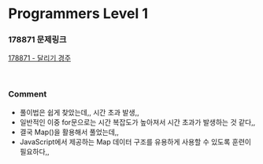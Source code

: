 # Programmers Level 1

### 178871 문제링크

[178871 - 달리기 경주](https://school.programmers.co.kr/learn/courses/30/lessons/178871)

<br>

### Comment

-   풀이법은 쉽게 찾았는데,, 시간 초과 발생,,
-   일반적인 이중 for문으로는 시간 복잡도가 높아져서 시간 초과가 발생하는 것 같다,,
-   결국 Map()을 활용해서 풀었는데,,
-   JavaScript에서 제공하는 Map 데이터 구조를 유용하게 사용할 수 있도록 훈련이 필요하다,,
